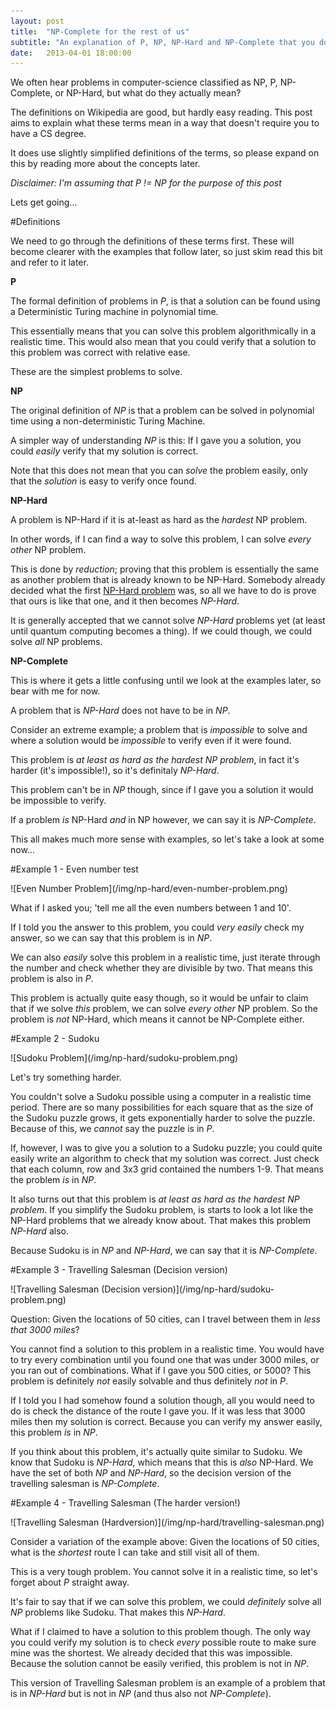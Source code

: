 ```yaml
---
layout: post
title:  "NP-Complete for the rest of us"
subtitle: "An explanation of P, NP, NP-Hard and NP-Complete that you don't need a CS degree for"
date:   2013-04-01 18:00:00
---
```



We often hear problems in computer-science classified as NP, P, NP-Complete, or NP-Hard, but what do they actually mean?

The definitions on Wikipedia are good, but hardly easy reading. This post aims to explain what these terms mean in a way that doesn't require you to have a CS degree.

It does use slightly simplified definitions of the terms, so please expand on this by reading more about the concepts later.

*Disclaimer: I'm assuming that P != NP for the purpose of this post*

Lets get going...

#Definitions

We need to go through the definitions of these terms first. These will become clearer with the examples that follow later, so just skim read this bit and refer to it later.


**P**

The formal definition of problems in *P*, is that a solution can be found using a Deterministic Turing machine in polynomial time.

This essentially means that you can solve this problem algorithmically in a realistic time. This would also mean that you could verify that a solution to this problem was correct with relative ease.

These are the simplest problems to solve.

**NP**

The original definition of *NP* is that a problem can be solved in polynomial time using a non-deterministic Turing Machine.

A simpler way of understanding *NP* is this:
If I gave you a solution, you could *easily* verify that my solution is correct.

Note that this does not mean that you can *solve* the problem easily, only that the *solution* is easy to verify once found.


**NP-Hard**

A problem is NP-Hard if it is at-least as hard as the *hardest* NP problem.

In other words, if I can find a way to solve this problem, I can solve *every other* NP problem.

This is done by *reduction*; proving that this problem is essentially the same as another problem that is already known to be NP-Hard. Somebody already decided what the first [NP-Hard problem](http://en.wikipedia.org/wiki/Boolean_satisfiability_problem ) was, so all we have to do is prove that ours is like that one, and it then becomes *NP-Hard*.

It is generally accepted that we cannot solve *NP-Hard* problems yet (at least until quantum computing becomes a thing). If we could though, we could solve *all* NP problems.


**NP-Complete**

This is where it gets a little confusing until we look at the examples later, so bear with me for now.

A problem that is *NP-Hard* does not have to be in *NP*.

Consider an extreme example; a problem that is *impossible* to solve and where a
solution would be *impossible* to verify even if it were found.

This problem is *at least as hard as the hardest NP problem*,
in fact it's harder (it's impossible!), so it's definitaly *NP-Hard*.  


This problem can't be in *NP* though, since if I gave you a solution it would be impossible to verify.

If a problem *is* NP-Hard *and* in NP however, we can say it is *NP-Complete*.


This all makes much more sense with examples, so let's take a look at some now...


#Example 1 - Even number test

<span class="left-image">
![Even Number Problem](/img/np-hard/even-number-problem.png)
</span>

What if I asked you; 'tell me all the even numbers between 1 and 10'.

If I told you the answer to this problem, you could *very easily* check my answer, so we can say that this problem is in *NP*.

We can also *easily* solve this problem in a realistic time, just iterate through the number and check whether they are divisible by two. That means this problem is also in *P*.

This problem is actually quite easy though, so it would be unfair to claim that if we solve *this* problem, we can solve *every other* NP problem. So the problem is *not* NP-Hard, which means it cannot be NP-Complete either.

#Example 2 - Sudoku

<span class="right-image">
![Sudoku Problem](/img/np-hard/sudoku-problem.png)
</span>

Let's try something harder.

You couldn't solve a Sudoku possible using a computer in a realistic time period. There are so many possibilities for each square that as the size of the Sudoku puzzle grows, it gets exponentially harder to solve the puzzle. Because of this, we *cannot* say the puzzle is in *P*.

If, however, I was to give you a solution to a Sudoku puzzle; you could quite easily write an algorithm to check that my solution was correct. Just check that each column, row and 3x3 grid contained the numbers 1-9. That means the problem *is* in *NP*.

It also turns out that this problem is *at least as hard as the hardest NP problem*. If you simplify the Sudoku problem, is starts to look a lot like the NP-Hard problems that we already know about. That makes this problem *NP-Hard* also.

Because Sudoku is in *NP* and *NP-Hard*, we can say that it is *NP-Complete*.


#Example 3 - Travelling Salesman (Decision version)

<span class="left-image">
![Travelling Salesman (Decision version)](/img/np-hard/sudoku-problem.png)
</span>

Question: Given the locations of 50 cities, can I travel between them in *less that 3000 miles*?

You cannot find a solution to this problem in a realistic time. You would have to try every combination until you found one that was under 3000 miles, or you ran out of combinations. What if I gave you 500 cities, or 5000? This problem is definitely *not* easily solvable and thus definitely *not* in *P*.

If I told you I had somehow found a solution though, all you would need to do is check the distance of the route I gave you. If it was less that 3000 miles then my solution is correct. Because you can verify my answer easily, this problem *is* in *NP*.

If you think about this problem, it's actually quite similar to Sudoku. We know that Sudoku is *NP-Hard*, which means that this is *also* NP-Hard. We have the set of both *NP* and *NP-Hard*, so the decision version of the travelling salesman is *NP-Complete*.

#Example 4 - Travelling Salesman (The harder version!)

<span class="right-image">
![Travelling Salesman (Hardversion)](/img/np-hard/travelling-salesman.png)
<span>

Consider a variation of the example above:
Given the locations of 50 cities, what is the *shortest* route I can take and still visit all of them.

This is a very tough problem. You cannot solve it in a realistic time, so let's forget about *P* straight away.

It's fair to say that if we can solve this problem, we could *definitely* solve all *NP* problems like Sudoku. That makes this *NP-Hard*.

What if I claimed to have a solution to this problem though. The only way you could verify my solution is to check *every* possible route to make sure mine was the shortest. We already decided that this was impossible. Because the solution cannot be easily verified, this problem is not in *NP*.

This version of Travelling Salesman problem is an example of a problem that is in *NP-Hard* but is not in *NP* (and thus also not *NP-Complete*).
